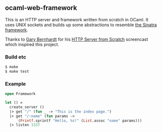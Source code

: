 ## ocaml-web-framework

This is an HTTP server and framework written from scratch in OCaml. It uses UNIX sockets and builds up some abstractions to resemble [the Sinatra framework](http://www.sinatrarb.com/).

Thanks to [Gary Bernhardt](http://twitter.com/garybernhardt) for his [HTTP Server from Scratch](https://www.destroyallsoftware.com/screencasts/catalog/http-server-from-scratch) screencast which inspired this project.

### Build etc

```sh
$ make
$ make test
```

### Example

```ocaml
open Framework

let () =
  create_server ()
  |> get "/" (fun _ -> "This is the index page.")
  |> get "/:name" (fun params ->
      (Printf.sprintf "Hello, %s!" (List.assoc "name" params)))
  |> listen 1337
```

